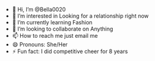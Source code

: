 - 👋 Hi, I’m @Bella0020
- 👀 I’m interested in Looking for a relationship right now
- 🌱 I’m currently learning Fashion 
- 💞️ I’m looking to collaborate on Anything
- 📫 How to reach me just email me
- 😄 Pronouns: She/Her
- ⚡ Fun fact: I did competitive cheer for 8 years

<!---
Bella0020/Bella0020 is a ✨ special ✨ repository because its `README.md` (this file) appears on your GitHub profile.
You can click the Preview link to take a look at your changes.
--->
